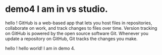 # demo4 I am in vs studio.

hello !
GitHub is a web-based app that lets you host files in repositories, collaborate on work, and track changes to files over time. Version tracking on GitHub is powered by the open source software Git. Whenever you update a repository on GitHub, Git tracks the changes you make.

hello ! hello world!
I am in demo 4.

